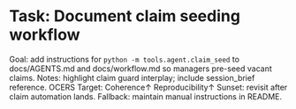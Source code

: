 # Task: Document claim seeding workflow
Goal: add instructions for `python -m tools.agent.claim_seed` to docs/AGENTS.md and docs/workflow.md so managers pre-seed vacant claims.
Notes: highlight claim guard interplay; include session_brief reference.
OCERS Target: Coherence↑ Reproducibility↑
Sunset: revisit after claim automation lands.
Fallback: maintain manual instructions in README.
